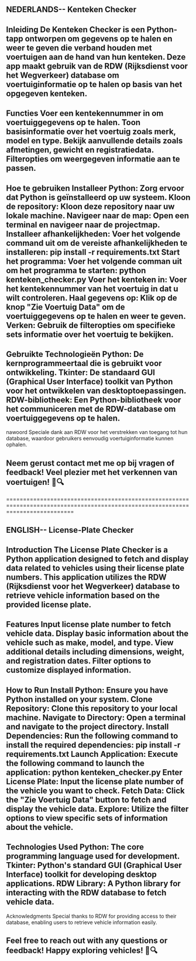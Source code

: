 NEDERLANDS-- Kenteken Checker
--------------------------------------------------------------------------------------------------------------------------------
Inleiding
De Kenteken Checker is een Python-tapp ontworpen om gegevens op te halen en weer te geven die verband houden met voertuigen aan de hand van hun kenteken. Deze app maakt gebruik van de RDW (Rijksdienst voor het Wegverkeer) database om voertuiginformatie op te halen op basis van het opgegeven kenteken.
--------------------------------------------------------------------------------------------------------------------------------
Functies
Voer een kentekennummer in om voertuiggegevens op te halen.
Toon basisinformatie over het voertuig zoals merk, model en type.
Bekijk aanvullende details zoals afmetingen, gewicht en registratiedata.
Filteropties om weergegeven informatie aan te passen.
--------------------------------------------------------------------------------------------------------------------------------
Hoe te gebruiken
Installeer Python: Zorg ervoor dat Python is geïnstalleerd op uw systeem.
Kloon de repository: Kloon deze repository naar uw lokale machine.
Navigeer naar de map: Open een terminal en navigeer naar de projectmap.
Installeer afhankelijkheden: Voer het volgende command uit om de vereiste afhankelijkheden te installeren: pip install -r requirements.txt
Start het programma: Voer het volgende comman uit om het programma te starten: python kenteken_checker.py
Voer het kenteken in: Voer het kentekennummer van het voertuig in dat u wilt controleren.
Haal gegevens op: Klik op de knop "Zie Voertuig Data" om de voertuiggegevens op te halen en weer te geven.
Verken: Gebruik de filteropties om specifieke sets informatie over het voertuig te bekijken.
--------------------------------------------------------------------------------------------------------------------------------
Gebruikte Technologieën
Python: De kernprogrammeertaal die is gebruikt voor ontwikkeling.
Tkinter: De standaard GUI (Graphical User Interface) toolkit van Python voor het ontwikkelen van desktoptoepassingen.
RDW-bibliotheek: Een Python-bibliotheek voor het communiceren met de RDW-database om voertuiggegevens op te halen.
--------------------------------------------------------------------------------------------------------------------------------
nawoord
Speciale dank aan RDW voor het verstrekken van toegang tot hun database, waardoor gebruikers eenvoudig voertuiginformatie kunnen ophalen.

Neem gerust contact met me op bij vragen of feedback! Veel plezier met het verkennen van voertuigen! 🚗🔍
--------------------------------------------------------------------------------------------------------------------------------

================================================================================================================================

ENGLISH-- License-Plate Checker
--------------------------------------------------------------------------------------------------------------------------------
Introduction
The License Plate Checker is a Python application designed to fetch and display data related to vehicles using their     license plate numbers. This application utilizes the RDW (Rijksdienst voor het Wegverkeer) database to retrieve vehicle information based on the provided license plate.
--------------------------------------------------------------------------------------------------------------------------------
Features
Input license plate number to fetch vehicle data.
Display basic information about the vehicle such as make, model, and type.
View additional details including dimensions, weight, and registration dates.
Filter options to customize displayed information.
--------------------------------------------------------------------------------------------------------------------------------
How to Run
Install Python: Ensure you have Python installed on your system.
Clone Repository: Clone this repository to your local machine.
Navigate to Directory: Open a terminal and navigate to the project directory.
Install Dependencies: Run the following command to install the required dependencies: pip install -r requirements.txt
Launch Application: Execute the following command to launch the application: python kenteken_checker.py
Enter License Plate: Input the license plate number of the vehicle you want to check.
Fetch Data: Click the "Zie Voertuig Data" button to fetch and display the vehicle data.
Explore: Utilize the filter options to view specific sets of information about the vehicle.
--------------------------------------------------------------------------------------------------------------------------------
Technologies Used
Python: The core programming language used for development.
Tkinter: Python's standard GUI (Graphical User Interface) toolkit for developing desktop applications.
RDW Library: A Python library for interacting with the RDW database to fetch vehicle data.
--------------------------------------------------------------------------------------------------------------------------------
Acknowledgments
Special thanks to RDW for providing access to their database, enabling users to retrieve vehicle information easily.

Feel free to reach out with any questions or feedback! Happy exploring vehicles! 🚗🔍
--------------------------------------------------------------------------------------------------------------------------------